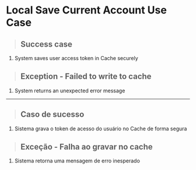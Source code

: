 # Local Save Current Account Use Case

> ## Success case
1. System saves user access token in Cache securely

> ## Exception - Failed to write to cache
1. System returns an unexpected error message

_____________________________________________________________________

> ## Caso de sucesso
1. Sistema grava o token de acesso do usuário no Cache de forma segura

> ## Exceção - Falha ao gravar no cache
1. Sistema retorna uma mensagem de erro inesperado